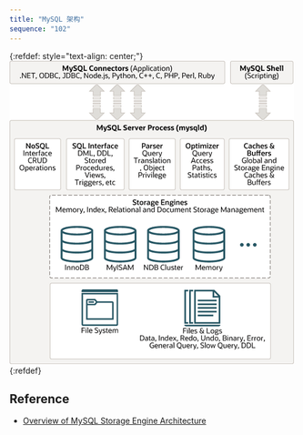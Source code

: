 ```yaml
---
title: "MySQL 架构"
sequence: "102"
---
```




{:refdef: style="text-align: center;"}
![](/assets/images/db/mysql/architecture/mysql-architecture.png)
{:refdef}

## Reference

- [Overview of MySQL Storage Engine Architecture](https://dev.mysql.com/doc/refman/8.0/en/pluggable-storage-overview.html)
